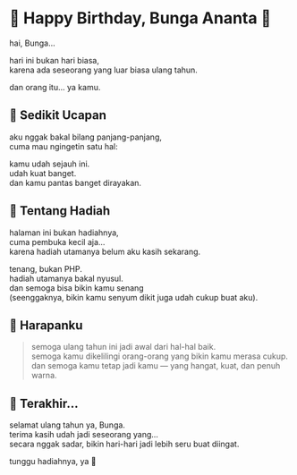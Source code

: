 
# 🎂 Happy Birthday, Bunga Ananta 🌸

hai, Bunga...

hari ini bukan hari biasa,  
karena ada seseorang yang luar biasa ulang tahun.

dan orang itu... ya kamu.

## 🎈 Sedikit Ucapan

aku nggak bakal bilang panjang-panjang,  
cuma mau ngingetin satu hal:

kamu udah sejauh ini.  
udah kuat banget.  
dan kamu pantas banget dirayakan.

## 🎁 Tentang Hadiah

halaman ini bukan hadiahnya,  
cuma pembuka kecil aja...  
karena hadiah utamanya belum aku kasih sekarang.

tenang, bukan PHP.  
hadiah utamanya bakal nyusul.  
dan semoga bisa bikin kamu senang  
(seenggaknya, bikin kamu senyum dikit juga udah cukup buat aku).

## 🌟 Harapanku

> semoga ulang tahun ini jadi awal dari hal-hal baik.  
> semoga kamu dikelilingi orang-orang yang bikin kamu merasa cukup.  
> dan semoga kamu tetap jadi kamu — yang hangat, kuat, dan penuh warna.

## 💬 Terakhir...

selamat ulang tahun ya, Bunga.  
terima kasih udah jadi seseorang yang...  
secara nggak sadar, bikin hari-hari jadi lebih seru buat diingat.

tunggu hadiahnya, ya 🎁
